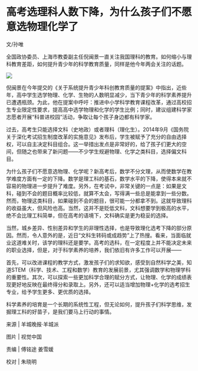# 高考选理科人数下降，为什么孩子们不愿意选物理化学了

文/孙唯

全国政协委员、上海市教委副主任倪闽景一直关注我国理科的教育。如何缩小与理科教育差距，如何提升青少年的科学教育质量，同样是他今年两会关注的话题。

![](https://inews.gtimg.com/om_bt/OC0CYpAMRE6cz9n5ZlF8k8FB8-c-E220GhahA6Eiyzfw0AA/1000)

倪闽景在今年提交的《关于系统提升青少年科创教育质量的提案》中指出，近些年，高中学生选学物理、化学、生物的人数明显减少，当下青少年的科学素养提升已遭遇瓶颈。为此，他在提案中呼吁：推进中小学科学教育课程改革，通过高校招生专业限定性要求，提高高中选学物理和化学的学生比例；同时，建议组建科学家志愿者开展“科普进校园”活动，争取让每个孩子身边都有科学家。

过去，高考生只能选择文科（史地政）或者理科（理化生）。2014年9月《国务院关于深化考试招生制度改革的实施意见》发布后，学生被赋予了充分的自由选择权，可以自主决定科目组合。这一举措出发点是非常好的，给了孩子们更大的空间，但随之也带来了新问题——不少学生规避物理、化学之类科目，选择偏文科目。

为什么孩子们不愿意选物理、化学呢？新高考后，数学不分文理，从而使数学在教学难度方面有一定的下降。数学是理工科的基石，数学水平的下降，使得本来就不容易的物理进一步提升了难度。另外，在考试中，非常关键的一点是：如果是文科，碰到不会的题目概率比较低，就算不太会，写得满一些总是能拿到一些分数。然而，物理这类科目，如果碰到不会的题目，很可能一分都拿不到。这就导致理科的收益虽大，但风险也高。当然，这并不是贬低文科，文科想要学到极高的水平，绝不会比理工科简单，但在高考的语境下，文科确实是更为稳妥的选择。

当然，城乡差异、性别差异和学生的非理性选择，也是导致理化选考下降的部分原因。然而，令人意外的是，近日“文科生转码或成趋势”上了热搜。看来，当面临就业这道难关时，该学的理科还是要学。高考的选科，在一定程度上并不能决定未来的职业选择，但是，对于科学素养的培养，我们依旧有许多工作可以开展——

首先，可以改进课程的教学方式，激发孩子们的求知欲，感受到自然科学之美，知道STEM（科学、技术、工程和数学）教育的发展前景，尤其强调数学和物理学科的重要性。其次，可以探索一些更加科学合理的赋分方式，让物理、化学的成绩表现更好地反映在最终得分和录取上。另外，还可以适当增加物理+化学的选考招生专业，给予学生更多、更优质的选择。

科学素养的培育是一个长期的系统性工程，但无论如何，提升孩子们科学思维，发掘理工科的好苗子，是我们要马上行动的事情。

来源 | 羊城晚报·羊城派

图片 | 视觉中国

责编 | 傅铭途 姜雪媛

校对 | 朱晓明

